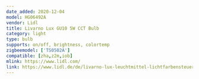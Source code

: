 ```yaml
---
date_added: 2020-12-04
model: HG06492A
vendor: Lidl
title: Livarno Lux GU10 5W CCT Bulb
category: light
type: bulb
supports: on/off, brightness, colortemp
zigbeemodel: ['TS0502A']
compatible: [zha,z2m,iob]
mlink: https://www.lidl.com/
link: https://www.lidl.de/de/livarno-lux-leuchtmittel-lichtfarbensteuerung-zigbee-smart-home/p354568
---
```

